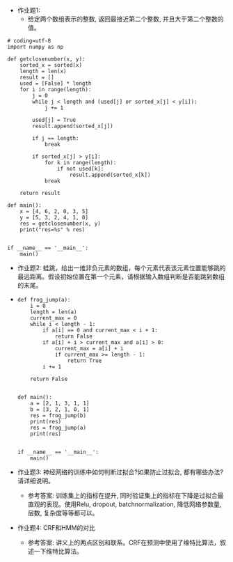 - 作业题1: 
  - 给定两个数组表示的整数, 返回最接近第二个整数, 并且大于第二个整数的值。

```
# coding=utf-8
import numpy as np

def getclosenumber(x, y):
    sorted_x = sorted(x)
    length = len(x)
    result = []
    used = [False] * length
    for i in range(length):
        j = 0
        while j < length and (used[j] or sorted_x[j] < y[i]):
            j += 1

        used[j] = True
        result.append(sorted_x[j])

        if j == length:
            break

        if sorted_x[j] > y[i]:
            for k in range(length):
                if not used[k]:
                    result.append(sorted_x[k])
            break

    return result
    
def main():
    x = [4, 6, 2, 0, 3, 5]
    y = [5, 3, 2, 4, 1, 0]
    res = getclosenumber(x, y)
    print("res=%s" % res)


if __name__ == '__main__':
    main()
```





- 作业题2: 蛙跳，给出一维非负元素的数组，每个元素代表该元素位置能够跳的最远距离。假设初始位置在第一个元素，请根据输入数组判断是否能跳到数组的末尾。

- ```
  def frog_jump(a):
      i = 0
      length = len(a)
      current_max = 0
      while i < length - 1:
          if a[i] == 0 and current_max < i + 1:
              return False
          if a[i] + i > current_max and a[i] > 0:
              current_max = a[i] + i
              if current_max >= length - 1:
                  return True
          i += 1
  
      return False
  
  
  def main():
      a = [2, 1, 3, 1, 1]
      b = [3, 2, 1, 0, 1]
      res = frog_jump(b)
      print(res)
      res = frog_jump(a)
      print(res)
  
  
  if __name__ == '__main__':
      main()
  ```

  



- 作业题3: 神经网络的训练中如何判断过拟合?如果防止过拟合, 都有哪些办法?请详细说明。
  - 参考答案: 训练集上的指标在提升, 同时验证集上的指标在下降是过拟合最直观的表现。使用Relu, dropout, batchnormalization, 降低网络参数量, 层数, 复杂度等等都可以。





- 作业题4: CRF和HMM的对比
  - 参考答案: 讲义上的两点区别和联系。CRF在预测中使用了维特比算法，叙述一下维特比算法。